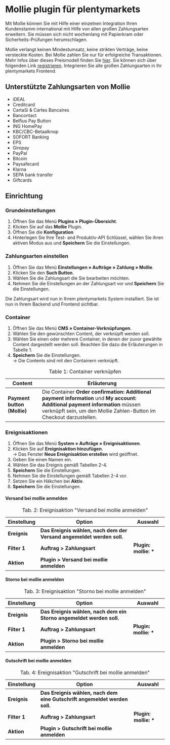 # Mollie plugin für plentymarkets

Mit Mollie können Sie mit Hilfe einer einzelnen Integration Ihren Kundenstamm international mit Hilfe von allen großen Zahlungsarten erweitern. Sie müssen sich nicht wochenlang mit Papierkram oder Sicherheits-Prüfungen herumschlagen. 

Mollie verlangt keinen Mindestumsatz, keine strikten Verträge, keine versteckte Kosten. Bei Mollie zahlen Sie nur für erfolgreiche Transaktionen. Mehr Infos über dieses Preismodell finden Sie [hier](https://www.mollie.com/en/pricing/). Sie können sich über folgenden Link [registrieren](https://www.mollie.com/dashboard/signup/5543454?lang=de). Integrieren Sie alle großen Zahlungsarten in Ihr plentymarkets Frontend.
   

## Unterstützte Zahlungsarten von Mollie ##
- iDEAL
- Creditcard
- CartaSi & Cartes Bancaires
- Bancontact
- Belfius Pay Button
- ING HomePay
- KBC/CBC-Betaalknop
- SOFORT Banking
- EPS
- Giropay
- PayPal
- Bitcoin
- Paysafecard
- Klarna
- SEPA bank transfer
- Giftcards 

## Einrichtung

### Grundeinstellungen

1. Öffnen Sie das Menü **Plugins » Plugin-Übersicht**.
2. Klicken Sie auf das **Mollie** Plugin.
3. Öffnen Sie die **Konfiguration**
4. Hinterlegen Sie Ihre Test- and Produktiv-API Schlüssel, wählen Sie ihren aktiven Modus aus und **Speichern** Sie die Einstellungen.

### Zahlungsarten einstellen

1. Öffnen Sie das Menü **Einstellungen » Aufträge » Zahlung » Mollie**.
2. Klicken Sie den **Such Button**.
3. Wählen Sie die Zahlungsart die Sie bearbeiten möchten.
4. Nehmen Sie die Einstellungen an der Zahlungsart vor und **Speichern** Sie die Einstellungen.

Die Zahlungsart wird nun in Ihrem plentymarkets System installiert. Sie ist nun in Ihrem Backend und Frontend sichtbar.

### Container

1. Öffnen Sie das Menü **CMS » Container-Verknüpfungen**.
2. Wählen Sie den gewünschten Content, der verknüpft werden soll.
3. Wählen Sie einen oder mehrere Container, in denen der zuvor gewählte Content dargestellt werden soll. Beachten Sie dazu die Erläuterungen in Tabelle 1.
4. **Speichern** Sie die Einstellungen.<br /> → Die Contents sind mit den Containern verknüpft.

<table>
<caption>Table 1: Container verknüpfen</caption>
	<thead>
	    <tr>
            <th>
                Content
            </th>
            <th>
                Erläuterung
            </th>
        </tr>
	</thead>
	<tbody>
		<tr>
        	<td>
        		<b>Payment button (Mollie)</b>
        	</td>
        	<td>
        	    Die Container <strong>Order confirmation: Additional payment information</strong> und <strong>My account: Additional payment information</strong> müssen verknüpft sein, um den Mollie Zahlen-Button im Checkout darzustellen.
            </td>
        </tr>
	</tbody>
</table>

### Ereignisaktionen

1. Öffnen Sie das Menü **System » Aufträge » Ereignisaktionen**.
2. Klicken Sie auf **Ereignisaktion hinzufügen**.<br />
→ Das Fenster **Neue Ereignisaktion erstellen** wird geöffnet.
3. Geben Sie einen Namen ein.
4. Wählen Sie das Ereignis gemäß Tabellen 2-4.
5. **Speichern** Sie die Einstellungen.
6. Nehmen Sie die Einstellungen gemäß Tabellen 2-4 vor.
7. Setzen Sie ein Häkchen bei **Aktiv**.
8. **Speichern** Sie die Einstellungen.

#### Versand bei mollie anmelden

<table>
   <thead>
    </tr>
      <th>
         Einstellung
      </th>
      <th>
         Option
      </th>
      <th>
         Auswahl
      </th>
    </tr>
   </thead>
   <tbody>
      <tr>
         <td><strong>Ereignis</strong></td>
         <td><strong>Das Ereignis wählen, nach dem der Versand angemeldet werden soll.</strong></td>
         <td></td>
      </tr>
      <tr>
         <td><strong>Filter 1</strong></td>
         <td><strong>Auftrag > Zahlungsart</strong></td>
         <td><strong>Plugin: mollie: *</strong></td>
      </tr>
      <tr>
        <td><strong>Aktion</strong></td>
        <td><strong>Plugin > Versand bei mollie anmelden</strong></td>
        <td></td>
      </tr>
    </tbody>
   <caption>
      Tab. 2: Ereignisaktion "Versand bei mollie anmelden"
   </caption>
</table>

#### Storno bei mollie anmelden

<table>
   <thead>
    </tr>
      <th>
         Einstellung
      </th>
      <th>
         Option
      </th>
      <th>
         Auswahl
      </th>
    </tr>
   </thead>
   <tbody>
      <tr>
         <td><strong>Ereignis</strong></td>
         <td><strong>Das Ereignis wählen, nach dem ein Storno angemeldet werden soll.</strong></td>
         <td></td>
      </tr>
      <tr>
         <td><strong>Filter 1</strong></td>
         <td><strong>Auftrag > Zahlungsart</strong></td>
         <td><strong>Plugin: mollie: *</strong></td>
      </tr>
      <tr>
        <td><strong>Aktion</strong></td>
        <td><strong>Plugin > Storno bei mollie anmelden</strong></td>
        <td></td>
      </tr>
    </tbody>
   <caption>
      Tab. 3: Ereignisaktion "Storno bei mollie anmelden"
   </caption>
</table>

#### Gutschrift bei mollie anmelden

<table>
   <thead>
    </tr>
      <th>
         Einstellung
      </th>
      <th>
         Option
      </th>
      <th>
         Auswahl
      </th>
    </tr>
   </thead>
   <tbody>
      <tr>
         <td><strong>Ereignis</strong></td>
         <td><strong>Das Ereignis wählen, nach dem eine Gutschrift angemeldet werden soll.</strong></td>
         <td></td>
      </tr>
      <tr>
         <td><strong>Filter 1</strong></td>
         <td><strong>Auftrag > Zahlungsart</strong></td>
         <td><strong>Plugin: mollie: *</strong></td>
      </tr>
      <tr>
        <td><strong>Aktion</strong></td>
        <td><strong>Plugin > Gutschrift bei mollie anmelden</strong></td>
        <td></td>
      </tr>
    </tbody>
   <caption>
      Tab. 4: Ereignisaktion "Gutschrift bei mollie anmelden"
   </caption>
</table>

